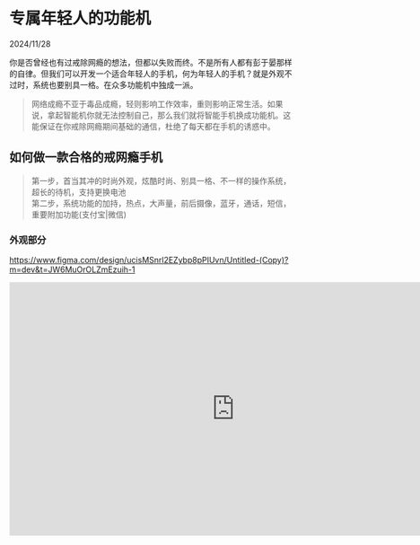 # 专属年轻人的功能机

2024/11/28

你是否曾经也有过戒除网瘾的想法，但都以失败而终。不是所有人都有彭于晏那样的自律。但我们可以开发一个适合年轻人的手机，何为年轻人的手机？就是外观不过时，系统也要别具一格。在众多功能机中独成一派。

> 网络成瘾不亚于毒品成瘾，轻则影响工作效率，重则影响正常生活。如果说，拿起智能机你就无法控制自己，那么我们就将智能手机换成功能机。这能保证在你戒除网瘾期间基础的通信，杜绝了每天都在手机的诱惑中。

## 如何做一款合格的戒网瘾手机

> 第一步，首当其冲的时尚外观，炫酷时尚、别具一格、不一样的操作系统，超长的待机，支持更换电池<br>
> 第二步，系统功能的加持，热点，大声量，前后摄像，蓝牙，通话，短信，重要附加功能(支付宝|微信)

### 外观部分

https://www.figma.com/design/ucisMSnrl2EZybp8pPIUvn/Untitled-(Copy)?m=dev&t=JW6MuOrOLZmEzuih-1

<iframe style="border: 1px solid rgba(0, 0, 0, 0.1);" width="800" height="450" src="https://embed.figma.com/design/ucisMSnrl2EZybp8pPIUvn/Untitled-(Copy)?embed-host=share" allowfullscreen></iframe>